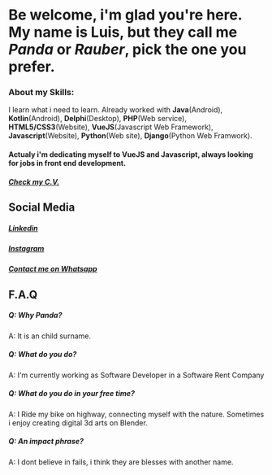 # Be welcome, i'm glad you're here. My name is Luis, but they call me _Panda_ or _Rauber_, pick the one you prefer.
### About my Skills:
I learn what i need to learn. Already worked with **Java**(Android), **Kotlin**(Android), **Delphi**(Desktop), **PHP**(Web service), **HTML5/CSS3**(Website), **VueJS**(Javascript Web Framework), **Javascript**(Website), **Python**(Web site), **Django**(Python Web Framwork).
#### Actualy i'm dedicating myself to VueJS and Javascript, always looking for jobs in front end development.
##### [Check my C.V.](https://drive.google.com/file/d/1PBCOdWXONyqn5nb7SI-ZYUxYw9ltTud0/view?usp=sharing)


## Social Media
##### [Linkedin](https://www.linkedin.com/in/luis-fernando-rauber-juvinel-796a5515a/)
##### [Instagram](https://instagram.com/luisfrauber)
##### [Contact me on Whatsapp](https://api.whatsapp.com/send?phone=5545998345338&text=Hi%20Luis%2C%20i%20found%20your%20number%20on%20Github.com)

## F.A.Q
##### **Q: Why Panda?**
A: It is an child surname.
##### **Q: What do you do?**
A: I'm currently working as Software Developer in a Software Rent Company
##### **Q: What do you do in your free time?**
A: I Ride my bike on highway, connecting myself with the nature. Sometimes i enjoy creating digital 3d arts on Blender.
##### **Q: An impact phrase?**
A: I dont believe in fails, i think they are blesses with another name.


